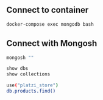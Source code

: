 ## Connect to container
```sh
docker-compose exec mongodb bash
```
## Connect with Mongosh

```sh
mongosh ""
```

```sh
show dbs
show collections
```

```sh
use("platzi_store")
db.products.find()
```